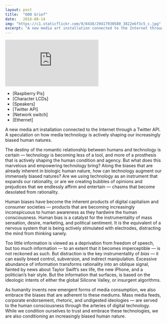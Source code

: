 ```yaml
---
layout: post
title:  "600 Grief"
date:   2016-08-14
img: "https://c1.staticflickr.com/9/8438/29417930580_3822ebf3c5_c.jpg"
excerpt: "A new media art installation connected to the Internet through a Twitter API. A speculation on how media technology is actively shaping our increasingly biased human natures."
---
```


<iframe src="https://player.vimeo.com/video/195355551/?color=9CBEF2"  frameborder="0" webkitallowfullscreen mozallowfullscreen allowfullscreen></iframe>

* [Raspberry Pis]
* [Character LCDs]
* [Speakers]
* [Twitter API]
* [Network switch]
* [Ethernet]

A new media art installation connected to the Internet through a Twitter API. A speculation on how media technology is actively shaping our increasingly biased human natures.

The destiny of the romantic relationship between humans and technology is certain — technology is becoming less of a tool, and more of a prosthesis that is actively shaping the human condition and agency. But what does this marvelous and empowering technology bring? Along the biases that are already inherent in biologic human nature, how can technology augment our immensely biased natures? Are we using technology as an instrument that expands our rationality, or are we creating bubbles of opinions and prejudices that we endlessly affirm and entertain — chasms that become desolated from rationality.

Human biases have become the inherent products of digital capitalism and consumer societies — products that are becoming increasingly inconspicuous to human awareness as they hardwire the human consciousness. Human bias is a catalyst for the instrumentality of mass sensation, desire, marketing, and political sentiment. It is the equivalent of a nervous system that is being actively stimulated with electrodes, distracting the mind from thinking sanely.

Too little information is viewed as a deprivation from freedom of speech, but too much information — to an extent that it becomes imperceptible — is not reckoned as such. But distraction is the key instrumentality of *bias* — it can easily breed control, subversion, and indirect manipulation. Excessive abundance of information transforms rationality into an oblique signal, fainted by news about Taylor Swift’s sex life, the new iPhone, and a politician’s hair style. But the information that surfaces, is based on the ideologic intents of either the global Silicone Valley, or insurgent algorithms.

As humanity invents new emergent forms of media consumption, we also embrace the biases that are adherent to these mediums. Mass media feeds, corporate endorsement, rhetoric, and undigested ideologies — are served to the human consciousness through the arteries of digital technology. While we condition ourselves to trust and embrace these technologies, we are also conditioning an increasingly biased human nature.
